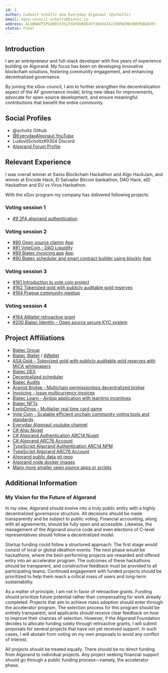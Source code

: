 ```yaml
---
id: 1
author: Ľudovít Scholtz aka Everyday Algonaut (@scholtz)
email: xgov-council-scholtz@biatec.io
address: ALGONAUTSPIUHDCX3SLFXOFDUKOE4VY36XV4JX2JHQTWJNKVBKPEBQACRY
status: Final
---
```


## Introduction

I am an entrepreneur and full-stack developer with five years of experience building on Algorand. My focus has been on developing innovative blockchain solutions, fostering community engagement, and enhancing decentralized governance.

By joining the xGov council, I aim to further strengthen the decentralization aspect of the AF governance model, bring new ideas for improvements, advocate for open-source development, and ensure meaningful contributions that benefit the entire community.

## Social Profiles

- @scholtz Github
- <a href="https://www.youtube.com/@EverydayAlgonaut">@EverydayAlgonaut YouTube</a>
- LudovitScholtz#9304 Discord
- <a href="https://forum.algorand.org/u/scholtz/summary">Algorand Forum Profile</a>

## Relevant Experience

I was overall winner at Swiss Blockchain Hackathon and Algo HackJam, and winner at Encode Hack, El Salvador Bitcoin bankathon, DAO Hack, eID Hackathon and EU vs Virus Hackathon.

With the xGov program my company has delivered following projects:

### Voting session 1
- <a href="https://github.com/algorandfoundation/xGov/pull/9/files?short_path=f70bb7a#diff-f70bb7a4120977b83828e9dc82d687bf46e6faf394d3aa1a47506a31bcd274c5">#9 2FA algorand authentication</a>

### Voting session 2
- <a href="https://github.com/algorandfoundation/xGov/pull/80">#80 Open source clamm</a> <a href="https://dex.biatec.io">App</a>
- <a href="https://github.com/algorandfoundation/xGov/pull/81">#81 VoteCoin - DAO Liquidity</a>
- <a href="https://github.com/algorandfoundation/xGov/pull/89">#89 Biatec invoicing app</a> <a href="https://accounting.biatec.io">App</a>
- <a href="https://github.com/algorandfoundation/xGov/pull/90">#90 Biatec scheduler and smart contract builder using blockly</a> <a href="https://scheduler.biatec.io">App</a>

### Voting session 3
- <a href="https://forum.algorand.org/t/xgov-prop-161-votecoin-introduction-video/11365/12?u=scholtz">#161 Introduction to vote coin project</a>
- <a href="https://forum.algorand.org/t/xgov-prop-162-asa-gold-introduction-video/11366/14?u=scholtz">#162 Tokenized gold with publicly auditable gold reserves</a>
- <a href="https://forum.algorand.org/t/xgov-prop-164-prague-community-meetup/11368/12?u=scholtz">#164 Prague community meetup</a>

### Voting session 4
- <a href="https://forum.algorand.org/t/xgov-199-awallet-retroactive/11866">#164 AWallet retroactive grant</a>
- <a href="https://forum.algorand.org/t/xgov-200-biatec-identity/11871">#200 Biatec Identity - Open source secure KYC system</a>

## Project Affiliations

- <a href="https://www.biatec.io">Biatec Group</a>
- <a href="https://wallet.biatec.io">Biatec Wallet</a> / <a href="https://www.a-wallet.net">AWallet</a>
- <a href="https://asa.gold">ASA.Gold - Tokenized gold with publicly auditable gold reserves with MiCA whitepapers</a>
- <a href="https://dex.biatec.io">Biatec DEX</a>
- <a href="https://scheduler.biatec.io">Decentralized scheduler</a>
- <a href="https://audits.biatec.io/">Biatec Audits</a>
- <a href="https://aramid.finance">Aramid Bridge - Multichain permissionless decentralized bridge</a>
- <a href="https://accounting.biatec.io">Invoicing - Issue multicurrency invoices</a>
- <a href="https://learn.biatec.io">Biatec Learn - Airdop application with learning incentives</a>
- <a href="https://nft.biatec.io/">Biatec NFTs</a>
- <a href="https://www.explodinos.com/">ExploDinos - Multiplier real time card game</a>
- <a href="https://www.vote-coin.com">Vote Coin - Scalable efficient onchain community voting tools and standards</a>
- <a href="https://www.youtube.com/@EverydayAlgonaut">Everyday Algonaut youtube channel</a>
- <a href="https://github.com/scholtz/dotnet-algorand-sdk">C# Algo Nuget</a>
- <a href="https://github.com/scholtz/algorand-authentication-component-vue">C# Algorand Authentication ARC14 Nuget</a>
- <a href="https://github.com/scholtz/AlgorandARC76AccountDotNet">C# Algorand ARC76 Account</a>
- <a href="https://github.com/scholtz/arc14-npm">TypeScript Algorand Authentication ARC14 NPM</a>
- <a href="https://github.com/scholtz/arc76-npm">TypeScript Algorand ARC76 Account</a>
- <a href="https://github.com/scholtz/AlgorandPublicData">Algorand public data git repo</a>
- <a href="https://github.com/scholtz/AlgorandNodes">Algorand node docker images</a>
- <a href="https://github.com/scholtz">Many more smaller open source apps or scripts</a>

## Additional Information

### My Vision for the Future of Algorand

In my view, Algorand should evolve into a truly public entity with a highly decentralized governance structure. All decisions should be made transparently and be subject to public voting. Financial accounting, along with all agreements, should be fully open and accessible. Likewise, the management of the Algorand source code and even elections of C-level representatives should follow a decentralized model.

Startup funding could follow a structured approach:
The first stage would consist of local or global ideathon events. The next phase would be hackathons, where the best-performing projects are rewarded and offered entry into an accelerator program. The outcomes of these hackathons should be transparent, and constructive feedback must be provided to all participating teams. Continued engagement with funded projects should be prioritized to help them reach a critical mass of users and long-term sustainability.

As a matter of principle, I am not in favor of retroactive grants. Funding should prioritize future potential rather than compensating for work already completed. Projects that aim to achieve mass adoption should enter through the accelerator program. The selection process for this program should be entirely transparent, and applicants should receive clear feedback on how to improve their chances of selection. However, if the Algorand Foundation decides to allocate funding solely through retroactive grants, I will submit proposals for several projects that have not yet received support. In such cases, I will abstain from voting on my own proposals to avoid any conflict of interest.

All projects should be treated equally. There should be no direct funding from Algorand to individual projects. Any project seeking financial support should go through a public funding process—namely, the accelerator phase.
